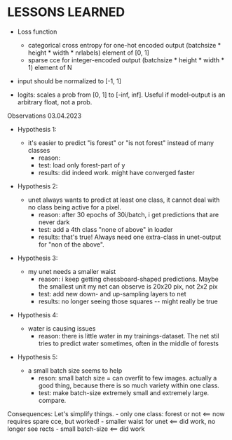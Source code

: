 # LESSONS LEARNED

- Loss function 
    - categorical cross entropy for one-hot encoded output (batchsize * height * width * nrlabels) element of [0, 1]
    - sparse cce for integer-encoded output (batchsize * height * width * 1) element of N

- input should be normalized to [-1, 1]

- logits: scales a prob from [0, 1] to [-inf, inf]. Useful if model-output is an arbitrary float, not a prob.




Observations 03.04.2023

- Hypothesis 1:
    - it's easier to predict "is forest" or "is not forest" instead of many classes
        - reason: 
        - test: load only forest-part of y
        - results: did indeed work. might have converged faster
    
- Hypothesis 2:
    - unet always wants to predict at least one class, it cannot deal with no class being active for a pixel.
        - reason: after 30 epochs of 30i/batch, i get predictions that are never dark
        - test: add a 4th class "none of above" in loader
        - results: that's true! Always need one extra-class in unet-output for "non of the above". 

- Hypothesis 3:
    - my unet needs a smaller waist
        - reason: i keep getting chessboard-shaped predictions. Maybe the smallest unit my net can observe is 20x20 pix, not 2x2 pix
        - test: add new down- and up-sampling layers to net
        - results: no longer seeing those squares -- might really be true

- Hypothesis 4: 
    - water is causing issues
        - reason: there is little water in my trainings-dataset. The net stil tries to predict water sometimes, often in the middle of forests

- Hypothesis 5:
    - a small batch size seems to help
        - reson: small batch size = can overfit to few images. actually a good thing, because there is so much variety within one class.
        - test: make batch-size extremely small and extremely large. compare.

Consequences:
    Let's simplify things.
        - only one class: forest or not  <== now requires spare cce, but worked!
        - smaller waist for unet <== did work, no longer see rects
        - small batch-size <== did work